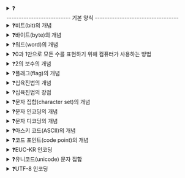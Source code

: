 <details>
<summary>❓</summary>

>""

</details>
-------------------------- 기본 양식 ----------------------------------

<details>
<summary>❓비트(bit)의 개념</summary>

>"컴퓨터가 이해할 수 있는 0과 1을 나타내는 가장 작은 정보 단위"

</details>

<details>
<summary>❓바이트(byte)의 개념</summary>

>"여덟 개의 비트를 묶은 단위, 비트보다 1단계 더 크고 2^8=256개의 정보를 표현할 수 있다."

</details>

<details>
<summary>❓워드(word)의 개념</summary>

>"CPU가 한 번에 처리할 수 있는 데이터 크기, 현대 컴퓨터의 워드 크기는 대부분 32비트 또는 64비트이다."

</details>

<details>
<summary>❓0과 1만으로 모든 수를 표현하기 위해 컴퓨터가 사용하는 방법</summary>

>"이진법을 사용한다. 이진법은 1이 넘어가는 순간 자리올림을 하고, 특정 수의 2의 보수를 음수로 간주한다. 구분하기 위해 코드 상에서는 이진수 앞에 0b를 붙인다."

</details>

<details>
<summary>❓2의 보수의 개념</summary>

>"모든 0과 1 비트들을 뒤집고, 거기에 1을 더한 값이다."

</details>

<details>
<summary>❓플래그(flag)의 개념</summary>

>"컴퓨터 내부에서 특정 수가 양수인지 음수인지를 구분하기 위해 사용하는 부가 정보"

</details>

<details>
<summary>❓십육진법의 개념</summary>

>"자리수가 15를 넘어가는 경우에 올림을 하는 방법, 이진법의 긴 숫자 길이를 보완할 수 있는 방법, 코드 앞에서는 숫자 앞에 0x를 붙여 구분한다. 10부터 A, B, C, D, E, F"

</details>

<details>
<summary>❓십육진법의 장점</summary>

>"이진수를 4개씩 끊어 이어붙여 십육진수를 만들기 쉽고, 반대로 십육진수를 4개씩 끊어서 이어붙여 이진수를 만들기 쉽다."

</details>

<details>
<summary>❓문자 집합(character set)의 개념</summary>

>"컴퓨터가 인식하고 표현할 수 있는 문자의 모음을 문자 집합이라고 한다. 컴퓨터는 문자 집합에 속한 문자만 이해할 수 있다."
![image](https://github.com/user-attachments/assets/2fb66ce6-6252-4167-82bd-b19aa291ce58)

</details>

<details>
<summary>❓문자 인코딩의 개념</summary>

>"문자 집합에 속한 문자라도 문자를 0과 1로 변환해야 컴퓨터가 이해할 수 있다. 이러한 변환 과정을 문자 인코딩(character encoding)이라고 한다. 인코딩 결과로 0과 1로 이루어진 문자 코드가 생성된다."

</details>

<details>
<summary>❓문자 디코딩의 개념</summary>

>"0과 1로 된 문자 코드를 사람이 이해할 수 있는 문자로 변환하는 과정을 문자 디코딩(character decoding)이라고 한다."

</details>

<details>
<summary>❓아스키 코드(ASCII)의 개념</summary>

>"초창기 문자 집합 중 하나로 아스키 문자 집합에 속한 문자들을 각각 7비트로, 2^7=128개의 문자를 표현할 수 있는 문자 집합이다. 이 아스키 문자에 대응된 고유한 수를 아스키 코드라 한다. 아스키 코드는 실제로는 8비트이지만, 그 중 1비트는 패리티 비트(parity bit)라는 오류 검출을 위해 사용하는 비트이다."

</details>

<details>
<summary>❓코드 포인트(code point)의 개념</summary>

>"문자 인코딩에서 글자에 부여된 고유한 값을 코드 포인트라고 한다."

</details>

<details>
<summary>❓EUC-KR 인코딩</summary>

>"하나의 글자에 고유한 코드를 부여하는 한글용 완성 인코딩 방식, 한글 단어마다 2바이트 크기의 코드 부여 단, 2^16으로 모든 한글을 표현할 수 없는 오류가 있다."

</details>

<details>
<summary>❓유니코드(unicode) 문자 집합</summary>

>"여러 나라의 문자를 광범위하게 표현할 수 있는 통일된 문자 집합, 유니코드 문자집합에서는 각 문자마다 고유한 값이 부여된다."

</details>

<details>
<summary>❓UTF-8 인코딩</summary>

>"Unicode Transformation Format, 즉 유니코드를 인코딩하는 방식 중 하나이다."

</details>

